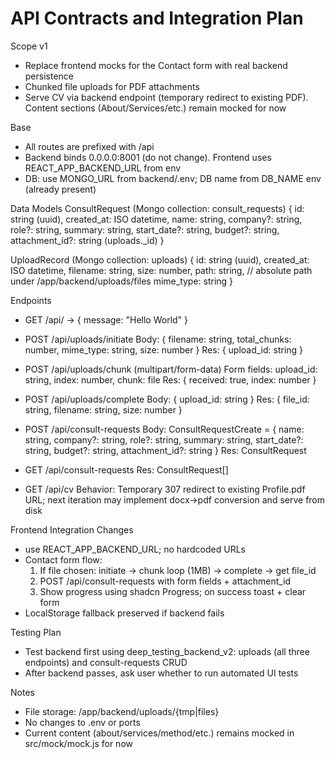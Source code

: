 # API Contracts and Integration Plan

Scope v1
- Replace frontend mocks for the Contact form with real backend persistence
- Chunked file uploads for PDF attachments
- Serve CV via backend endpoint (temporary redirect to existing PDF). Content sections (About/Services/etc.) remain mocked for now

Base
- All routes are prefixed with /api
- Backend binds 0.0.0.0:8001 (do not change). Frontend uses REACT_APP_BACKEND_URL from env
- DB: use MONGO_URL from backend/.env; DB name from DB_NAME env (already present)

Data Models
ConsultRequest (Mongo collection: consult_requests)
{
  id: string (uuid),
  created_at: ISO datetime,
  name: string,
  company?: string,
  role?: string,
  summary: string,
  start_date?: string,
  budget?: string,
  attachment_id?: string (uploads._id)
}

UploadRecord (Mongo collection: uploads)
{
  id: string (uuid),
  created_at: ISO datetime,
  filename: string,
  size: number,
  path: string,            // absolute path under /app/backend/uploads/files
  mime_type: string
}

Endpoints
- GET /api/ -> { message: "Hello World" }

- POST /api/uploads/initiate
  Body: { filename: string, total_chunks: number, mime_type: string, size: number }
  Res: { upload_id: string }

- POST /api/uploads/chunk (multipart/form-data)
  Form fields: upload_id: string, index: number, chunk: file
  Res: { received: true, index: number }

- POST /api/uploads/complete
  Body: { upload_id: string }
  Res: { file_id: string, filename: string, size: number }

- POST /api/consult-requests
  Body: ConsultRequestCreate = {
    name: string,
    company?: string,
    role?: string,
    summary: string,
    start_date?: string,
    budget?: string,
    attachment_id?: string
  }
  Res: ConsultRequest

- GET /api/consult-requests
  Res: ConsultRequest[]

- GET /api/cv
  Behavior: Temporary 307 redirect to existing Profile.pdf URL; next iteration may implement docx→pdf conversion and serve from disk

Frontend Integration Changes
- use REACT_APP_BACKEND_URL; no hardcoded URLs
- Contact form flow:
  1) If file chosen: initiate → chunk loop (1MB) → complete → get file_id
  2) POST /api/consult-requests with form fields + attachment_id
  3) Show progress using shadcn Progress; on success toast + clear form
- LocalStorage fallback preserved if backend fails

Testing Plan
- Test backend first using deep_testing_backend_v2: uploads (all three endpoints) and consult-requests CRUD
- After backend passes, ask user whether to run automated UI tests

Notes
- File storage: /app/backend/uploads/{tmp|files}
- No changes to .env or ports
- Current content (about/services/method/etc.) remains mocked in src/mock/mock.js for now